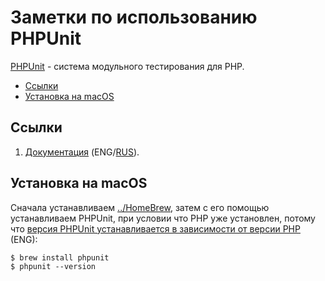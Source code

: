 # Заметки по использованию PHPUnit

[PHPUnit](https://phpunit.de) -  система модульного тестирования для PHP.

<!--ts-->
  * [Ссылки](#ссылки)
  * [Установка на macOS](#установка-на-macos)
<!--te-->

<a id="links"></a>
## Ссылки

1. [Документация](https://phpunit.readthedocs.io/en/latest/) (ENG/[RUS](https://phpunit.readthedocs.io/ru/latest)).

<a id="installation"></a>
## Установка на macOS

Сначала устанавливаем [../HomeBrew](../HomeBrew/readme.md), затем с его помощью устанавливаем PHPUnit, при условии что PHP уже установлен, потому что [версия PHPUnit устанавливается в зависимости от версии PHP](https://phpunit.de/getting-started/phpunit-7.html) (ENG):

	$ brew install phpunit
	$ phpunit --version

